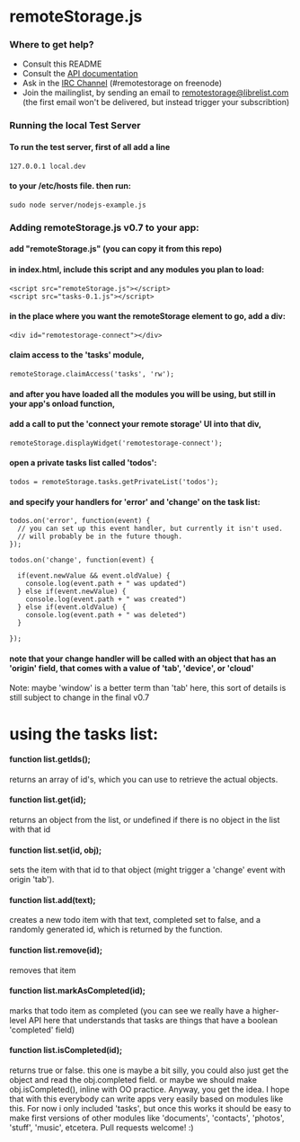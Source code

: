 # remoteStorage.js

### Where to get help?

* Consult this README
* Consult the [API documentation](http://remotestoragejs.com/doc/code)
* Ask in the [IRC Channel](http://remotestoragejs.com/doc/code) (#remotestorage on freenode)
* Join the mailinglist, by sending an email to remotestorage@librelist.com (the first email won't be delivered, but instead trigger your subscribtion)

### Running the local Test Server

#### To run the test server, first of all add a line

    127.0.0.1 local.dev

#### to your /etc/hosts file. then run:

    sudo node server/nodejs-example.js

### Adding remoteStorage.js v0.7 to your app:

#### add "remoteStorage.js" (you can copy it from this repo)
#### in index.html, include this script and any modules you plan to load:

    <script src="remoteStorage.js"></script>
    <script src="tasks-0.1.js"></script>

#### in the place where you want the remoteStorage element to go, add a div:

    <div id="remotestorage-connect"></div>

#### claim access to the 'tasks' module,

    remoteStorage.claimAccess('tasks', 'rw');

#### and after you have loaded all the modules you will be using, but still in your app's onload function,
#### add a call to put the 'connect your remote storage' UI into that div, 

    remoteStorage.displayWidget('remotestorage-connect');

#### open a private tasks list called 'todos':

    todos = remoteStorage.tasks.getPrivateList('todos');

#### and specify your handlers for 'error' and 'change' on the task list:

    todos.on('error', function(event) {
      // you can set up this event handler, but currently it isn't used.
      // will probably be in the future though.
    });

    todos.on('change', function(event) {

      if(event.newValue && event.oldValue) {
        console.log(event.path + " was updated")
      } else if(event.newValue) {
        console.log(event.path + " was created")
      } else if(event.oldValue) {
        console.log(event.path + " was deleted")
      }

    });

#### note that your change handler will be called with an object that has an 'origin' field, that comes with a value of 'tab', 'device', or 'cloud'

Note: maybe 'window' is a better term than 'tab' here, this sort of details is still subject to change in the final v0.7


# using the tasks list:

#### function list.getIds();

returns an array of id's, which you can use to retrieve the actual objects.

#### function list.get(id);

returns an object from the list, or undefined if there is no object in the list with that id

#### function list.set(id, obj);

sets the item with that id to that object (might trigger a 'change' event with origin 'tab').

#### function list.add(text);

creates a new todo item with that text, completed set to false, and a randomly generated id, which is returned by the function.

#### function list.remove(id);

removes that item

#### function list.markAsCompleted(id);

marks that todo item as completed (you can see we really have a higher-level API here that understands that tasks are things that have a boolean 'completed' field)

#### function list.isCompleted(id);

returns true or false. this one is maybe a bit silly, you could also just get the object and read the obj.completed field. or maybe we should make obj.isCompleted(), 
inline with OO practice. Anyway, you get the idea. I hope that with this everybody can write apps very easily based on modules like this. For now i only included 'tasks', but once this works it should be easy to make first versions of other modules like 'documents', 'contacts', 'photos', 'stuff', 'music', etcetera. Pull requests welcome! :)

